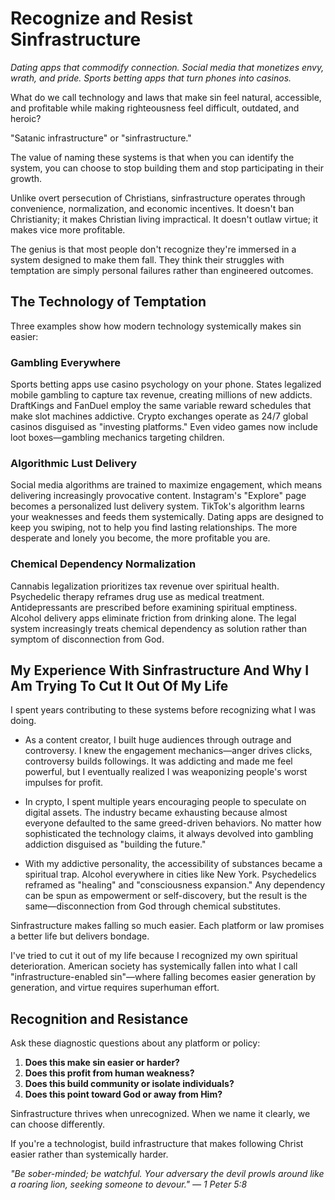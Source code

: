 # Recognize and Resist Sinfrastructure

*Dating apps that commodify connection. Social media that monetizes envy, wrath, and pride. Sports betting apps that turn phones into casinos.*

What do we call technology and laws that make sin feel natural, accessible, and profitable while making righteousness feel difficult, outdated, and heroic?

"Satanic infrastructure" or "sinfrastructure."

The value of naming these systems is that when you can identify the system, you can choose to stop building them and stop participating in their growth.

Unlike overt persecution of Christians, sinfrastructure operates through convenience, normalization, and economic incentives. It doesn't ban Christianity; it makes Christian living impractical. It doesn't outlaw virtue; it makes vice more profitable.

The genius is that most people don't recognize they're immersed in a system designed to make them fall. They think their struggles with temptation are simply personal failures rather than engineered outcomes.

## The Technology of Temptation

Three examples show how modern technology systemically makes sin easier:

### Gambling Everywhere
Sports betting apps use casino psychology on your phone. States legalized mobile gambling to capture tax revenue, creating millions of new addicts. DraftKings and FanDuel employ the same variable reward schedules that make slot machines addictive. Crypto exchanges operate as 24/7 global casinos disguised as "investing platforms." Even video games now include loot boxes—gambling mechanics targeting children.

### Algorithmic Lust Delivery
Social media algorithms are trained to maximize engagement, which means delivering increasingly provocative content. Instagram's "Explore" page becomes a personalized lust delivery system. TikTok's algorithm learns your weaknesses and feeds them systemically. Dating apps are designed to keep you swiping, not to help you find lasting relationships. The more desperate and lonely you become, the more profitable you are.

### Chemical Dependency Normalization
Cannabis legalization prioritizes tax revenue over spiritual health. Psychedelic therapy reframes drug use as medical treatment. Antidepressants are prescribed before examining spiritual emptiness. Alcohol delivery apps eliminate friction from drinking alone. The legal system increasingly treats chemical dependency as solution rather than symptom of disconnection from God.

## My Experience With Sinfrastructure And Why I Am Trying To Cut It Out Of My Life

I spent years contributing to these systems before recognizing what I was doing.

- As a content creator, I built huge audiences through outrage and controversy. I knew the engagement mechanics—anger drives clicks, controversy builds followings. It was addicting and made me feel powerful, but I eventually realized I was weaponizing people's worst impulses for profit.

- In crypto, I spent multiple years encouraging people to speculate on digital assets. The industry became exhausting because almost everyone defaulted to the same greed-driven behaviors. No matter how sophisticated the technology claims, it always devolved into gambling addiction disguised as "building the future."

- With my addictive personality, the accessibility of substances became a spiritual trap. Alcohol everywhere in cities like New York. Psychedelics reframed as "healing" and "consciousness expansion." Any dependency can be spun as empowerment or self-discovery, but the result is the same—disconnection from God through chemical substitutes.

Sinfrastructure makes falling so much easier. Each platform or law promises a better life but delivers bondage.

I've tried to cut it out of my life because I recognized my own spiritual deterioration. American society has systemically fallen into what I call "infrastructure-enabled sin"—where falling becomes easier generation by generation, and virtue requires superhuman effort.

## Recognition and Resistance

Ask these diagnostic questions about any platform or policy:

1. **Does this make sin easier or harder?**
2. **Does this profit from human weakness?**
3. **Does this build community or isolate individuals?**
4. **Does this point toward God or away from Him?**

Sinfrastructure thrives when unrecognized. When we name it clearly, we can choose differently.

If you're a technologist, build infrastructure that makes following Christ easier rather than systemically harder.

*"Be sober-minded; be watchful. Your adversary the devil prowls around like a roaring lion, seeking someone to devour." — 1 Peter 5:8*
